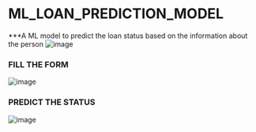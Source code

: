 # ML_LOAN_PREDICTION_MODEL
***A ML model to predict the loan status based on the information about the person
![image](https://user-images.githubusercontent.com/61977952/185793026-414b034e-d34b-44d0-b09c-7ddefd162ad9.png)
### FILL THE FORM
![image](https://user-images.githubusercontent.com/61977952/185793093-e6557e9c-30f1-477f-bc81-09492096f6c8.png)
### PREDICT THE STATUS
![image](https://user-images.githubusercontent.com/61977952/185793062-70816091-2c43-425a-8737-434a0615028d.png)
